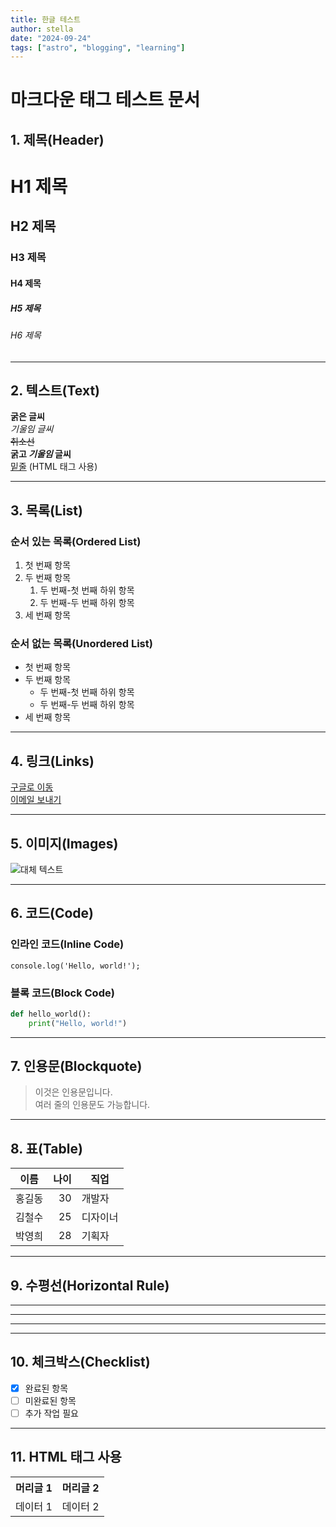```yaml
---
title: 한글 테스트
author: stella
date: "2024-09-24"
tags: ["astro", "blogging", "learning"]
---
```


# 마크다운 태그 테스트 문서

## 1. 제목(Header)

# H1 제목

## H2 제목

### H3 제목

#### H4 제목

##### H5 제목

###### H6 제목

---

## 2. 텍스트(Text)

**굵은 글씨**  
_기울임 글씨_  
~~취소선~~  
**굵고 _기울임_ 글씨**  
<u>밑줄</u> (HTML 태그 사용)

---

## 3. 목록(List)

### 순서 있는 목록(Ordered List)

1. 첫 번째 항목
2. 두 번째 항목
   1. 두 번째-첫 번째 하위 항목
   2. 두 번째-두 번째 하위 항목
3. 세 번째 항목

### 순서 없는 목록(Unordered List)

- 첫 번째 항목
- 두 번째 항목
  - 두 번째-첫 번째 하위 항목
  - 두 번째-두 번째 하위 항목
- 세 번째 항목

---

## 4. 링크(Links)

[구글로 이동](https://www.google.com)  
[이메일 보내기](mailto:example@example.com)

---

## 5. 이미지(Images)

![대체 텍스트](https://via.placeholder.com/150)

---

## 6. 코드(Code)

### 인라인 코드(Inline Code)

`console.log('Hello, world!');`

### 블록 코드(Block Code)

```python
def hello_world():
    print("Hello, world!")
```

---

## 7. 인용문(Blockquote)

> 이것은 인용문입니다.  
> 여러 줄의 인용문도 가능합니다.

---

## 8. 표(Table)

| 이름   | 나이 | 직업     |
| ------ | ---: | -------- |
| 홍길동 |   30 | 개발자   |
| 김철수 |   25 | 디자이너 |
| 박영희 |   28 | 기획자   |

---

## 9. 수평선(Horizontal Rule)

---

---

---

---

## 10. 체크박스(Checklist)

- [x] 완료된 항목
- [ ] 미완료된 항목
- [ ] 추가 작업 필요

---

## 11. HTML 태그 사용

<table>
    <tr>
        <th>머리글 1</th>
        <th>머리글 2</th>
    </tr>
    <tr>
        <td>데이터 1</td>
        <td>데이터 2</td>
    </tr>
</table>
